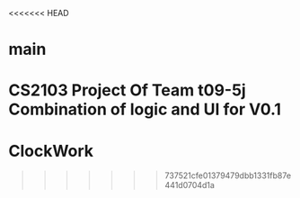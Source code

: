 <<<<<<< HEAD
# main
CS2103 Project Of Team t09-5j
Combination of logic and UI for V0.1
=======
# ClockWork
>>>>>>> 737521cfe01379479dbb1331fb87e441d0704d1a
